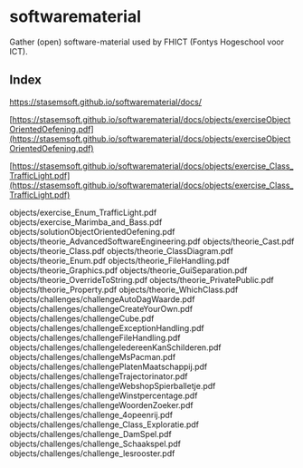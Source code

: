 # softwarematerial

Gather (open) software-material used by FHICT (Fontys Hogeschool voor ICT).

## Index

https://stasemsoft.github.io/softwarematerial/docs/

[https://stasemsoft.github.io/softwarematerial/docs/objects/exerciseObjectOrientedOefening.pdf](https://stasemsoft.github.io/softwarematerial/docs/objects/exerciseObjectOrientedOefening.pdf)

[https://stasemsoft.github.io/softwarematerial/docs/objects/exercise_Class_TrafficLight.pdf](https://stasemsoft.github.io/softwarematerial/docs/objects/exercise_Class_TrafficLight.pdf)

objects/exercise_Enum_TrafficLight.pdf
objects/exercise_Marimba_and_Bass.pdf
objects/solutionObjectOrientedOefening.pdf
objects/theorie_AdvancedSoftwareEngineering.pdf
objects/theorie_Cast.pdf
objects/theorie_Class.pdf
objects/theorie_ClassDiagram.pdf
objects/theorie_Enum.pdf
objects/theorie_FileHandling.pdf
objects/theorie_Graphics.pdf
objects/theorie_GuiSeparation.pdf
objects/theorie_OverrideToString.pdf
objects/theorie_PrivatePublic.pdf
objects/theorie_Property.pdf
objects/theorie_WhichClass.pdf
objects/challenges/challengeAutoDagWaarde.pdf
objects/challenges/challengeCreateYourOwn.pdf
objects/challenges/challengeCube.pdf
objects/challenges/challengeExceptionHandling.pdf
objects/challenges/challengeFileHandling.pdf
objects/challenges/challengeIedereenKanSchilderen.pdf
objects/challenges/challengeMsPacman.pdf
objects/challenges/challengePlatenMaatschappij.pdf
objects/challenges/challengeTrajectorinator.pdf
objects/challenges/challengeWebshopSpierballetje.pdf
objects/challenges/challengeWinstpercentage.pdf
objects/challenges/challengeWoordenZoeker.pdf
objects/challenges/challenge_4opeenrij.pdf
objects/challenges/challenge_Class_Exploratie.pdf
objects/challenges/challenge_DamSpel.pdf
objects/challenges/challenge_Schaakspel.pdf
objects/challenges/challenge_lesrooster.pdf
